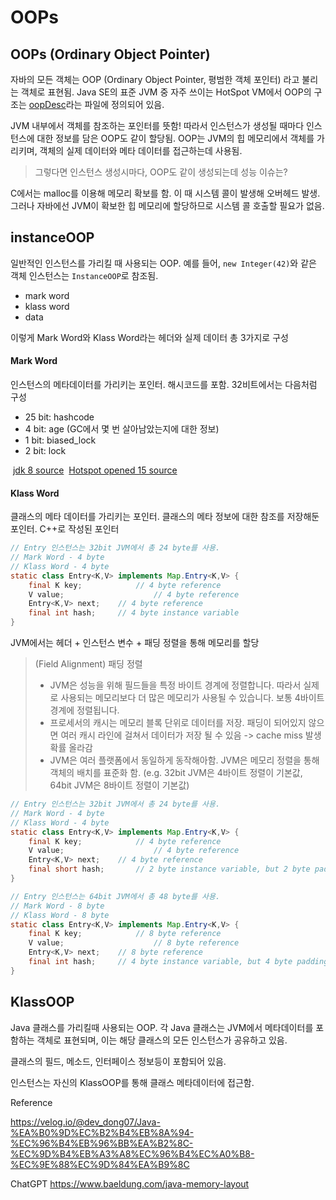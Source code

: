 # OOPs



## OOPs (Ordinary Object Pointer)

자바의 모든 객체는 OOP (Ordinary Object Pointer, 평범한 객체 포인터) 라고 불리는 객체로 표현됨.
Java SE의 표준 JVM 중 자주 쓰이는 HotSpot VM에서 OOP의 구조는 [oopDesc](https://github.com/openjdk/jdk21/blob/master/src/hotspot/share/oops/oop.hpp)라는 파일에 정의되어 있음.

JVM 내부에서 객체를 참조하는 포인터를 뜻함!
따라서 인스턴스가 생성될 때마다 인스턴스에 대한 정보를 담은 OOP도 같이 할당됨.
OOP는 JVM의 힙 메모리에서 객체를 가리키며, 객체의 실제 데이터와 메타 데이터를 접근하는데 사용됨.

> 그렇다면 인스턴스 생성시마다, OOP도 같이 생성되는데 성능 이슈는?

C에서는 malloc를 이용해 메모리 확보를 함. 이 때 시스템 콜이 발생해 오버헤드 발생.
그러나 자바에선 JVM이 확보한 힙 메모리에 할당하므로 시스템 콜 호출할 필요가 없음.

## instanceOOP

일반적인 인스턴스를 가리킬 때 사용되는 OOP.
예를 들어, `new Integer(42)`와 같은 객체 인스턴스는 `InstanceOOP`로 참조됨.

- mark word
- klass word
- data

이렇게 Mark Word와 Klass Word라는 헤더와 실제 데이터 총 3가지로 구성

#### Mark Word

인스턴스의 메타데이터를 가리키는 포인터. 해시코드를 포함. 32비트에서는 다음처럼 구성

- 25 bit: hashcode
- 4 bit: age (GC에서 몇 번 살아남았는지에 대한 정보)
- 1 bit: biased_lock
- 2 bit: lock

​	[jdk 8 source](http://hg.openjdk.java.net/jdk8/jdk8/hotspot/file/87ee5ee27509/src/share/vm/oops/markOop.hpp)
​	[Hotspot opened 15 source](https://github.com/openjdk/jdk15/blob/e208d9aa1f185c11734a07db399bab0be77ef15f/src/hotspot/share/oops/oop.hpp#L56)

#### Klass Word

클래스의 메타 데이터를 가리키는 포인터. 클래스의 메타 정보에 대한 참조를 저장해둔 포인터. C++로 작성된 포인터

```java
// Entry 인스턴스는 32bit JVM에서 총 24 byte를 사용.
// Mark Word - 4 byte
// Klass Word - 4 byte
static class Entry<K,V> implements Map.Entry<K,V> {
    final K key;			// 4 byte reference
    V value;					// 4 byte reference
    Entry<K,V> next;	// 4 byte reference
    final int hash;		// 4 byte instance variable
}
```

JVM에서는 헤더 + 인스턴스 변수 + 패딩 정렬을 통해 메모리를 할당

> (Field Alignment) 패딩 정렬
>
> - JVM은 성능을 위해 필드들을 특정 바이트 경계에 정렬합니다. 따라서 실제로 사용되는 메모리보다 더 많은 메모리가 사용될 수 있습니다. 보통 4바이트 경계에 정렬됩니다.
> - 프로세서의 캐시는 메모리 블록 단위로 데이터를 저장. 패딩이 되어있지 않으면 여러 캐시 라인에 걸쳐서 데이터가 저장 될 수 있음 -> cache miss 발생 확률 올라감
> - JVM은 여러 플랫폼에서 동일하게 동작해아함. JVM은 메모리 정렬을 통해 객체의 배치를 표준화 함. (e.g. 32bit JVM은 4바이트 정렬이 기본값, 64bit JVM은 8바이트 정렬이 기본값)

```java
// Entry 인스턴스는 32bit JVM에서 총 24 byte를 사용.
// Mark Word - 4 byte
// Klass Word - 4 byte
static class Entry<K,V> implements Map.Entry<K,V> {
    final K key;			// 4 byte reference
    V value;					// 4 byte reference
    Entry<K,V> next;	// 4 byte reference
    final short hash;		// 2 byte instance variable, but 2 byte padding added.
}
```

```java
// Entry 인스턴스는 64bit JVM에서 총 48 byte를 사용.
// Mark Word - 8 byte
// Klass Word - 8 byte
static class Entry<K,V> implements Map.Entry<K,V> {
    final K key;			// 8 byte reference
    V value;					// 8 byte reference
    Entry<K,V> next;	// 8 byte reference
    final int hash;		// 4 byte instance variable, but 4 byte padding added.
}
```





## KlassOOP

Java 클래스를 가리킬때 사용되는 OOP. 각 Java 클래스는 JVM에서 메타데이터를 포함하는 객체로 표현되며, 이는 해당 클래스의 모든 인스턴스가 공유하고 있음.

클래스의 필드, 메소드, 인터페이스 정보등이 포함되어 있음.

인스턴스는 자신의 KlassOOP를 통해 클래스 메타데이터에 접근함.





Reference

https://velog.io/@dev_dong07/Java-%EA%B0%9D%EC%B2%B4%EB%8A%94-%EC%96%B4%EB%96%BB%EA%B2%8C-%EC%9D%B4%EB%A3%A8%EC%96%B4%EC%A0%B8-%EC%9E%88%EC%9D%84%EA%B9%8C

ChatGPT
https://www.baeldung.com/java-memory-layout